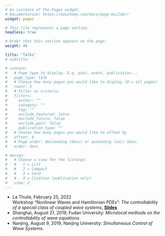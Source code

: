 ```yaml
---
# An instance of the Pages widget.
# Documentation: https://wowchemy.com/docs/page-builder/
widget: pages

# This file represents a page section.
headless: true

# Order that this section appears on the page.
weight: 40

title: 'Talks'
# subtitle:

# content:
#   # Page type to display. E.g. post, event, publication...
#   page_type: talk
#   # Choose how many pages you would like to display (0 = all pages)
#   count: 3
#   # Filter on criteria
#   filters:
#     author: ""
#     category: ""
#     tag: ""
#     exclude_featured: false
#     exclude_future: false
#     exclude_past: false
#     publication_type: ""
#   # Choose how many pages you would like to offset by
#   offset: 0
#   # Page order: descending (desc) or ascending (asc) date.
#   order: desc

# design:
#   # Choose a view for the listings:
#   #   1 = List
#   #   2 = Compact
#   #   3 = Card
#   #   4 = Citation (publication only)
#   view: 2
---
```



- La Thuile, February 25, 2022\
  Workshop “Nonlinear Waves and Hamiltonian PDEs”: *The controllability of a special class of coupled wave systems*, [**Slides**](/assets/media/LaThuile.pdf)
- Shanghai, August 21, 2019, Fudan University:  *Microlocal methods on the controllability of wave equations*.
- Nanjing, August 9, 2019, Nanjing University: *Simultaneous Control of Wave Systems*.
